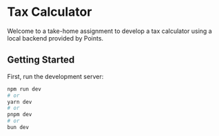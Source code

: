 # Tax Calculator

Welcome to a take-home assignment to develop a tax calculator using a local backend provided by Points.

## Getting Started

First, run the development server:

```bash
npm run dev
# or
yarn dev
# or
pnpm dev
# or
bun dev
```